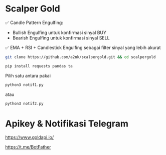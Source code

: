 # Scalper Gold
✅ Candle Pattern Engulfing:
- Bullish Engulfing untuk konfirmasi sinyal BUY
- Bearish Engulfing untuk konfirmasi sinyal SELL
  
✅ EMA + RSI + Candlestick Engulfing sebagai filter sinyal yang lebih akurat
```bash
git clone https://github.com/a2nk/scalpergold.git && cd scalpergold
```
```bash
pip install requests pandas ta
```
Pilih satu antara pakai
```bash
python3 notif1.py
```
atau
```bash
python3 notif2.py
```
# Apikey & Notifikasi Telegram
https://www.goldapi.io/

https://t.me/BotFather
